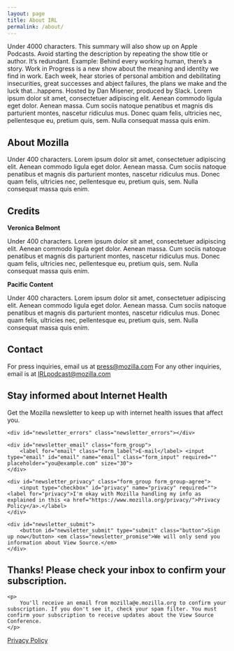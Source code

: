 ```yaml
---
layout: page
title: About IRL
permalink: /about/
---
```


Under 4000 characters. This summary will also show up on Apple Podcasts. Avoid starting the description by repeating the show title or author. It’s redundant. Example: Behind every working human, there’s a story. Work in Progress is a new show about the meaning and identity we find in work. Each week, hear stories of personal ambition and debilitating insecurities, great successes and abject failures, the plans we make and the luck that…happens. Hosted by Dan Misener, produced by Slack. Lorem ipsum dolor sit amet, consectetuer adipiscing elit. Aenean commodo ligula eget dolor. Aenean massa. Cum sociis natoque penatibus et magnis dis parturient montes, nascetur ridiculus mus. Donec quam felis, ultricies nec, pellentesque eu, pretium quis, sem. Nulla consequat massa quis enim.

## About Mozilla

Under 400 characters. Lorem ipsum dolor sit amet, consectetuer adipiscing elit. Aenean commodo ligula eget dolor. Aenean massa. Cum sociis natoque penatibus et magnis dis parturient montes, nascetur ridiculus mus. Donec quam felis, ultricies nec, pellentesque eu, pretium quis, sem. Nulla consequat massa quis enim.

## Credits

**Veronica Belmont**

Under 400 characters. Lorem ipsum dolor sit amet, consectetuer adipiscing elit. Aenean commodo ligula eget dolor. Aenean massa. Cum sociis natoque penatibus et magnis dis parturient montes, nascetur ridiculus mus. Donec quam felis, ultricies nec, pellentesque eu, pretium quis, sem. Nulla consequat massa quis enim.

**Pacific Content**

Under 400 characters. Lorem ipsum dolor sit amet, consectetuer adipiscing elit. Aenean commodo ligula eget dolor. Aenean massa. Cum sociis natoque penatibus et magnis dis parturient montes, nascetur ridiculus mus. Donec quam felis, ultricies nec, pellentesque eu, pretium quis, sem. Nulla consequat massa quis enim.

## Contact

For press inquiries, email us at [press@mozilla.com](press@mozilla.com)
For any other inquiries, email is at [IRLpodcast@mozilla.com](IRLpodcast@mozilla.com)

## Stay informed about Internet Health

Get the Mozilla newsletter to keep up with internet health issues that affect you.

<form id="newsletter_form" name="newsletter_form" action="https://www.mozilla.org/en-US/newsletter/" method="post">
    <input type="hidden" id="fmt" name="fmt" value="H">
    <input id="id_newsletters" maxlength="100" name="newsletters" value="mozilla-foundation" type="hidden">

    <div id="newsletter_errors" class="newsletter_errors"></div>

    <div id="newsletter_email" class="form_group">
        <label for="email" class="form_label">E-mail</label> <input type="email" id="email" name="email" class="form_input" required="" placeholder="you@example.com" size="30">
    </div>

    <div id="newsletter_privacy" class="form_group form_group-agree">
        <input type="checkbox" id="privacy" name="privacy" required=""> <label for="privacy">I'm okay with Mozilla handling my info as explained in this <a href="https://www.mozilla.org/privacy/">Privacy Policy</a>.</label>
    </div>

    <div id="newsletter_submit">
        <button id="newsletter_submit" type="submit" class="button">Sign up now</button> <em class="newsletter_promise">We will only send you information about View Source.</em>
    </div>
</form>

<div id="newsletter_thanks" class="newsletter_thanks">
    <h2>
        Thanks! Please check your inbox to confirm your subscription.
    </h2>

    <p>
        You'll receive an email from mozilla@e.mozilla.org to confirm your subscription. If you don't see it, check your spam filter. You must confirm your subscription to receive updates about the View Source Conference.
    </p>
</div>

[Privacy Policy](https://www.mozilla.org/privacy/)
